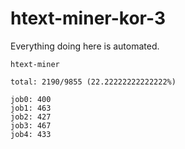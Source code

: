 # htext-miner-kor-3

Everything doing here is automated.

```
htext-miner

total: 2190/9855 (22.22222222222222%)

job0: 400
job1: 463
job2: 427
job3: 467
job4: 433
```